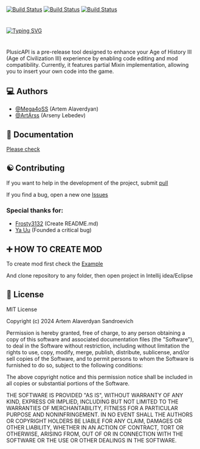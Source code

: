 
[![Build Status](https://img.shields.io/github/forks/Mega4oSS/PlusicAPI.svg?style=for-the-badge)](https://github.com/Mega4oSS/PlusicAPI) [![Build Status](https://img.shields.io/github/stars/Mega4oSS/PlusicAPI.svg?style=for-the-badge)](https://github.com/Mega4oSS/PlusicAPI) [![Build Status](https://img.shields.io/badge/Java-JDK%2011-green?style=for-the-badge)](https://github.com/Mega4oSS/PlusicAPI)

# 

[![Typing SVG](https://readme-typing-svg.herokuapp.com?color=%2336BCF7&lines=⭐+PlusicAPI+-+Enhance+your+game.&size=30&width=650)](https://git.io/typing-svg)

# 
PlusicAPI is a pre-release tool designed to enhance your Age of History III (Age of Civilization III) experience by enabling code editing and mod compatibility. Currently, it features partial Mixin implementation, allowing you to insert your own code into the game.


## 💻 Authors

- [@Mega4oSS](https://github.com/Mega4oSS) (Artem Alaverdyan)
- [@ArtArss](https://github.com/ArtArss) (Arseny Lebedev)

## 📖 Documentation

[Please check](https://plusicapi.gitbook.io/plusicapi-docs)


## ☯ Contributing

If you want to help in the development of the project, submit  [pull](https://github.com/Mega4oSS/PlusicAPI/pulls)

If you find a bug, open a new one [Issues](https://github.com/Mega4oSS/PlusicAPI/issues)

### Special thanks for:
- [Frosty3132](https://github.com/frosty3132) (Create README.md)
- [Ya Uu](https://vk.com/id699391643) (Founded a critical bug)

## ➕ HOW TO CREATE MOD

To create mod first check the [Example](https://github.com/Mega4oSS/Age-of-history-III-FullscreenBorderless)

And clone repository to any folder, then open project in Intellij idea/Eclipse

## 🔰 License

MIT License

Copyright (c) 2024 Artem Alaverdyan Sandroevich

Permission is hereby granted, free of charge, to any person obtaining a copy
of this software and associated documentation files (the "Software"), to deal
in the Software without restriction, including without limitation the rights
to use, copy, modify, merge, publish, distribute, sublicense, and/or sell
copies of the Software, and to permit persons to whom the Software is
furnished to do so, subject to the following conditions:

The above copyright notice and this permission notice shall be included in all
copies or substantial portions of the Software.

THE SOFTWARE IS PROVIDED "AS IS", WITHOUT WARRANTY OF ANY KIND, EXPRESS OR
IMPLIED, INCLUDING BUT NOT LIMITED TO THE WARRANTIES OF MERCHANTABILITY,
FITNESS FOR A PARTICULAR PURPOSE AND NONINFRINGEMENT. IN NO EVENT SHALL THE
AUTHORS OR COPYRIGHT HOLDERS BE LIABLE FOR ANY CLAIM, DAMAGES OR OTHER
LIABILITY, WHETHER IN AN ACTION OF CONTRACT, TORT OR OTHERWISE, ARISING FROM,
OUT OF OR IN CONNECTION WITH THE SOFTWARE OR THE USE OR OTHER DEALINGS IN THE
SOFTWARE.